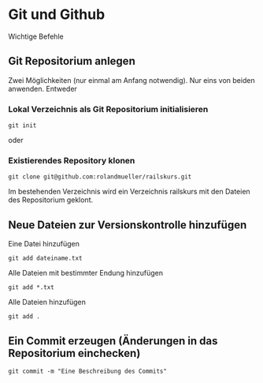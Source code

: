 # Git und Github

Wichtige Befehle

## Git Repositorium anlegen

Zwei Möglichkeiten (nur einmal am Anfang notwendig). Nur eins von beiden anwenden. Entweder

### Lokal Verzeichnis als Git Repositorium initialisieren

    git init
   
oder
    
### Existierendes Repository klonen 

    git clone git@github.com:rolandmueller/railskurs.git
    
Im bestehenden Verzeichnis wird ein Verzeichnis railskurs mit den Dateien des Repositorium geklont.

## Neue Dateien zur Versionskontrolle hinzufügen

Eine Datei hinzufügen

    git add dateiname.txt
    
Alle Dateien mit bestimmter Endung hinzufügen

        
    git add *.txt
    
Alle Dateien hinzufügen

    git add .
    
## Ein Commit erzeugen (Änderungen in das Repositorium einchecken)

    git commit -m "Eine Beschreibung des Commits"
    

